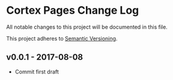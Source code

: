 # Cortex Pages Change Log

All notable changes to this project will be documented in this file.

This project adheres to [Semantic Versioning](CONTRIBUTING.md).


## v0.0.1 - 2017-08-08
- Commit first draft
